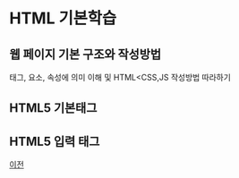 # HTML 기본학습

## 웹 페이지 기본 구조와 작성방법
태그, 요소, 속성에 의미 이해 및 HTML<CSS,JS 작성방법 따라하기

## HTML5 기본태그


## HTML5 입력 태그

[이전](https://github.com/kg4543/StudyHtml)
